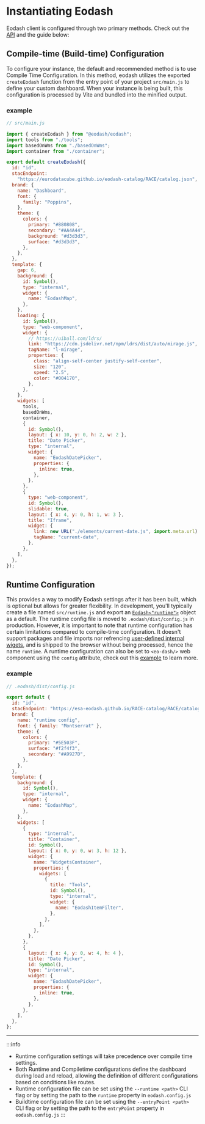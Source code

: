 # Instantiating Eodash

Eodash client is configured through two primary methods. Check out the [API](/api/client/types/interfaces/Eodash.html) and the guide below:

## Compile-time (Build-time) Configuration

To configure your instance, the default and recommended method is to use Compile Time Configuration. In this method, eodash utilizes the exported `createEodash` function from the entry point of your project `src/main.js` to define your custom dashboard. When your instance is being built, this configuration is processed by Vite and bundled into the minified output.

### example

```js
// src/main.js

import { createEodash } from "@eodash/eodash";
import tools from "./tools";
import basedOnWms from "./basedOnWms";
import container from "./container";

export default createEodash({
  id: "id",
  stacEndpoint:
    "https://eurodatacube.github.io/eodash-catalog/RACE/catalog.json",
  brand: {
    name: "Dashboard",
    font: {
      family: "Poppins",
    },
    theme: {
      colors: {
        primary: "#880808",
        secondary: "#AA4A44",
        background: "#d3d3d3",
        surface: "#d3d3d3",
      },
    },
  },
  template: {
    gap: 6,
    background: {
      id: Symbol(),
      type: "internal",
      widget: {
        name: "EodashMap",
      },
    },
    loading: {
      id: Symbol(),
      type: "web-component",
      widget: {
        // https://uiball.com/ldrs/
        link: "https://cdn.jsdelivr.net/npm/ldrs/dist/auto/mirage.js",
        tagName: "l-mirage",
        properties: {
          class: "align-self-center justify-self-center",
          size: "120",
          speed: "2.5",
          color: "#004170",
        },
      },
    },
    widgets: [
      tools,
      basedOnWms,
      container,
      {
        id: Symbol(),
        layout: { x: 10, y: 0, h: 2, w: 2 },
        title: "Date Picker",
        type: "internal",
        widget: {
          name: "EodashDatePicker",
          properties: {
            inline: true,
          },
        },
      },
      {
        type: "web-component",
        id: Symbol(),
        slidable: true,
        layout: { x: 4, y: 0, h: 1, w: 3 },
        title: "Iframe",
        widget: {
          link: new URL("./elements/current-date.js", import.meta.url).href,
          tagName: "current-date",
        },
      },
    ],
  },
});
```

## Runtime Configuration

This provides a way to modify Eodash settings after it has been built, which is optional but allows for greater flexibility. In development, you'll typically create a file named `src/runtime.js` and export an [`Eodash<"runtime">`](/api/client/types/interfaces/Eodash.html) object as a default. The runtime config file is moved to `.eodash/dist/config.js` in production. However, it is important to note that runtime configuration has certain limitations compared to compile-time configuration. It doesn't support packages and file imports nor refrencing [user-defined internal wigets](/widgets/internal-widgets), and is shipped to the browser without being processed, hence the name `runtime`. A runtime configuration can also be set to `<eo-dash/>` web component using the `config` attribute, check out this [example](/#installing-eodash-web-component-in-your-project) to learn more.

### example

```js
// .eodash/dist/config.js

export default {
  id: "id",
  stacEndpoint: "https://esa-eodash.github.io/RACE-catalog/RACE/catalog.json",
  brand: {
    name: "runtime config",
    font: { family: "Montserrat" },
    theme: {
      colors: {
        primary: "#5E503F",
        surface: "#f2f4f3",
        secondary: "#A9927D",
      },
    },
  },
  template: {
    background: {
      id: Symbol(),
      type: "internal",
      widget: {
        name: "EodashMap",
      },
    },
    widgets: [
      {
        type: "internal",
        title: "Container",
        id: Symbol(),
        layout: { x: 0, y: 0, w: 3, h: 12 },
        widget: {
          name: "WidgetsContainer",
          properties: {
            widgets: [
              {
                title: "Tools",
                id: Symbol(),
                type: "internal",
                widget: {
                  name: "EodashItemFilter",
                },
              },
            ],
          },
        },
      },
      {
        layout: { x: 4, y: 0, w: 4, h: 4 },
        title: "Date Picker",
        id: Symbol(),
        type: "internal",
        widget: {
          name: "EodashDatePicker",
          properties: {
            inline: true,
          },
        },
      },
    ],
  },
};
```

---

:::info

- Runtime configuration settings will take precedence over compile time settings.
- Both Runtime and Compiletime configurations define the dashboard during load and reload, allowing the definition of different configurations based on conditions like routes.
- Runtime configuration file can be set using the `--runtime <path>` CLI flag or by setting the path to the `runtime` property in `eodash.config.js`
- Buildtime configuration file can be set using the `--entryPoint <path>` CLI flag or by setting the path to the `entryPoint` property in `eodash.config.js`
  :::
